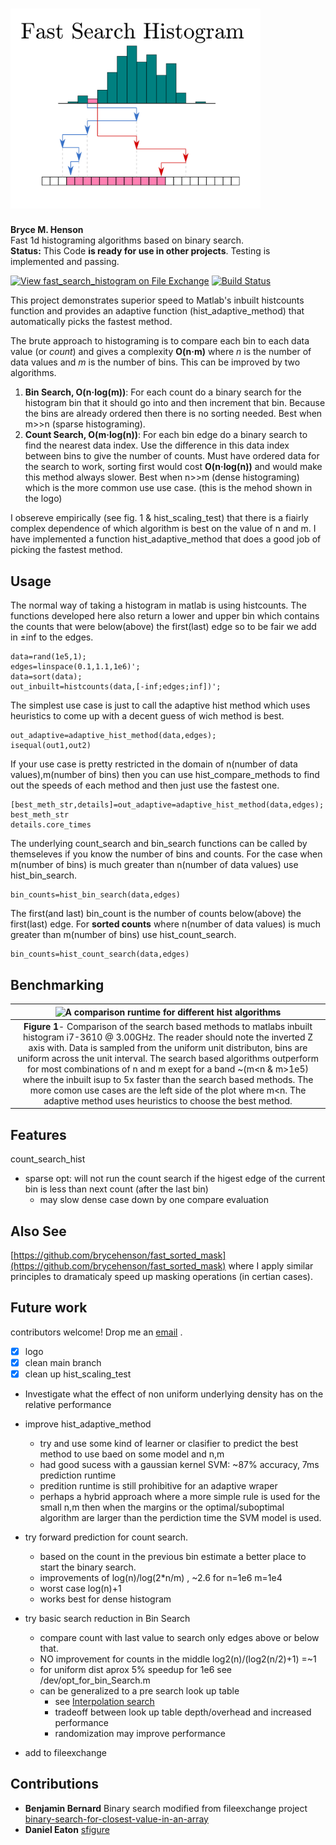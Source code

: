 # <img src="figs/logo.png" alt="diagram of the count search method" width="400"/> 
**Bryce M. Henson**  
Fast 1d histograming algorithms based on binary search.   
**Status:** This Code **is ready for use in other projects**. Testing is implemented and passing.

[![View fast_search_histogram on File Exchange](https://www.mathworks.com/matlabcentral/images/matlab-file-exchange.svg)](https://www.mathworks.com/matlabcentral/fileexchange/71526-fast_search_histogram)
[![Build Status](https://img.shields.io/static/v1.svg?label=CSL&message=software%20against%20climate%20change&color=green?style=flat&logo=github)](https://img.shields.io/static/v1.svg?label=CSL&message=software%20against%20climate%20change&color=green?style=flat&logo=github)

This project demonstrates superior speed to Matlab's inbuilt histcounts function and provides an adaptive function (hist_adaptive_method) that automatically picks the fastest method.

The brute approach to histograming is to compare each bin to each data value (or *count*) and gives a complexity **O(n·m)** where *n* is the number of data values and *m* is the number of bins. This can be improved by two algorithms.
1. **Bin Search, O(n·log(m))**: For each count do a binary search for the histogram bin that it should go into and then increment that bin. Because the bins are already ordered then there is no sorting needed. Best when m>>n (sparse histograming).
2. **Count Search, O(m·log(n))**:  For each bin edge do a binary search to find the nearest data index. Use the difference in this data index between bins to give the number of counts.  Must have ordered data for the search to work, sorting first would cost **O(n·log(n))** and would make this method always slower. Best when n>>m (dense histograming) which is the more common use use case. (this is the mehod shown in the logo)

I obsereve empirically (see fig. 1 & hist_scaling_test) that there is a fiairly complex dependence of which algorithm is best on the value of n and m. I have implemented a function hist_adaptive_method that does a good job of picking the fastest method.


## Usage
The normal way of taking a histogram in matlab is using histcounts. The functions developed here also return a lower and upper bin which contains the counts that were below(above) the first(last) edge so to be fair we add in ±inf to the edges.
```
data=rand(1e5,1);
edges=linspace(0.1,1.1,1e6)';
data=sort(data);
out_inbuilt=histcounts(data,[-inf;edges;inf])';
```
The simplest use case is just to call the adaptive hist method which uses heuristics to come up with a decent guess of wich method is best.
```
out_adaptive=adaptive_hist_method(data,edges);
isequal(out1,out2)
```
If your use case is pretty restricted in the domain of n(number of data values),m(number of bins) then you can use hist_compare_methods to find out the speeds of each method and then just use the fastest one. 
```
[best_meth_str,details]=out_adaptive=adaptive_hist_method(data,edges);
best_meth_str
details.core_times
```
The underlying count_search and bin_search functions can be called by themseleves if you know the number of bins and counts. For the case when m(number of bins) is much greater than n(number of data values) use hist_bin_search.
```
bin_counts=hist_bin_search(data,edges)
```
The first(and last) bin_count is the number of counts below(above) the first(last) edge.
For **sorted counts** where n(number of data values) is much greater than m(number of bins) use hist_count_search.
```
bin_counts=hist_count_search(data,edges)
```


## Benchmarking
| ![A comparison runtime for different hist algorithms](/figs/scaling_comparison.png "Fig1") | 
|:--:| 
 **Figure 1**- Comparison of the search based methods to matlabs inbuilt histogram i7-3610 @ 3.00GHz. The reader should note the inverted Z axis with. Data is sampled from the uniform unit distributon, bins are uniform across the unit interval. The search based algorithms outperform for most combinations of n and m exept for a band ~(m<n & m>1e5) where the inbuilt isup to 5x faster than the search based methods. The more comon use cases are the left side of the plot where m<n. The adaptive method uses heuristics to choose  the best method.|

## Features
count_search_hist  
- sparse opt: will not run the count search if the higest edge of the current bin is less than next count (after the last bin)
  - may slow dense case down by one compare evaluation
  
## Also See
[https://github.com/brycehenson/fast_sorted_mask](https://github.com/brycehenson/fast_sorted_mask) where I apply similar principles to dramaticaly speed up masking operations (in certian cases). 	

## Future work
contributors welcome! Drop me an [email](mailto:bryce.m.henson+github.fast_search_histogram@gmail.com?subject=I%20would%20Like%20to%20Contribute[github][fast_search_histogram]) .

- [x] logo
- [x] clean main branch
- [x] clean up hist_scaling_test
- Investigate what the effect of non uniform underlying density has on the relative performance
- improve hist_adaptive_method
  - try and use some kind of learner or clasifier to predict the best method to use baed on some model and n,m
  - had good sucess with a gaussian kernel SVM: ~87% accuracy, 7ms prediction runtime
  - predition runtime is still prohibitive for an adaptive wraper
  - perhaps a hybrid approach where a more simple rule is used for the small n,m then when the margins or the optimal/suboptimal algorithm are larger than the perdiction time the SVM model is used. 
- try forward prediction for count search.
  - based on the count in the previous bin estimate a better place to start the binary search.
  - improvements of log(n)/log(2*n/m) , ~2.6 for n=1e6 m=1e4
  - worst case log(n)+1
  - works best for dense histogram
 
- try basic search reduction in Bin Search
  - compare count with last value to search only edges above or below that.
  - NO improvement for counts in the middle log2(n)/(log2(n/2)+1) =~1 
  - for uniform dist aprox 5% speedup for 1e6 see /dev/opt_for_bin_Search.m
  - can be generalized to a pre search look up table
    - see [Interpolation search](https://en.wikipedia.org/wiki/Interpolation_search)
	- tradeoff between look up table depth/overhead and increased performance 
    - randomization may improve performance	
- add to fileexchange

## Contributions
- **Benjamin Bernard** Binary search modified from fileexchange project [binary-search-for-closest-value-in-an-array](https://au.mathworks.com/matlabcentral/fileexchange/37915-binary-search-for-closest-value-in-an-array)
- **Daniel Eaton**    [sfigure](https://au.mathworks.com/matlabcentral/fileexchange/8919-smart-silent-figure)




